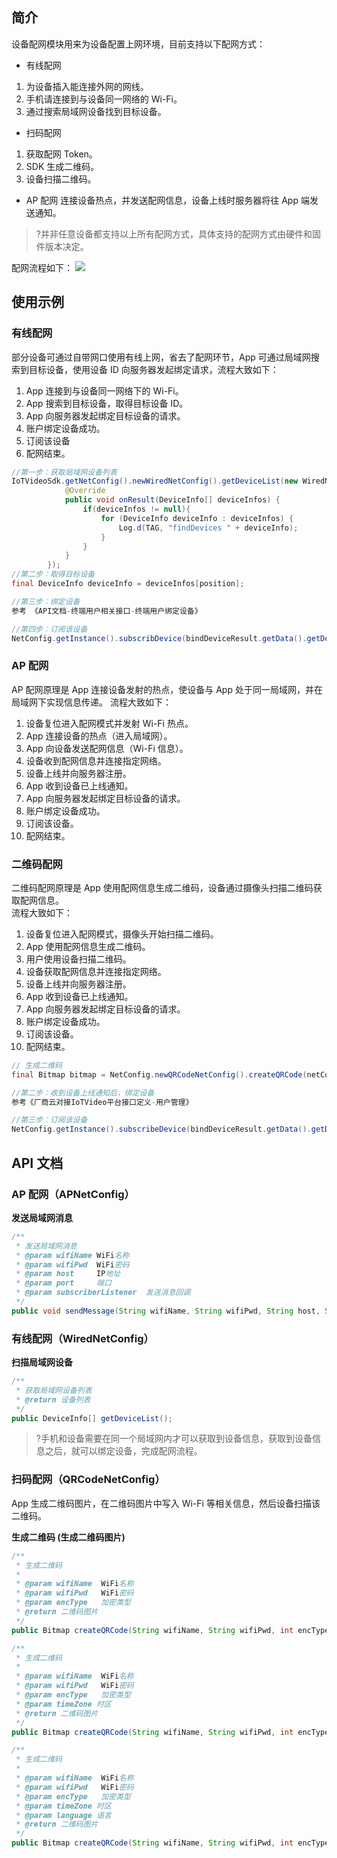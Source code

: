 
## 简介
设备配网模块用来为设备配置上网环境，目前支持以下配网方式：
- 有线配网
 1. 为设备插入能连接外网的网线。
 2. 手机请连接到与设备同一网络的 Wi-Fi。
 3. 通过搜索局域网设备找到目标设备。  
- 扫码配网
 1. 获取配网 Token。
 2. SDK 生成二维码。
 3. 设备扫描二维码。
- AP 配网
连接设备热点，并发送配网信息，设备上线时服务器将往 App 端发送通知。 

>?并非任意设备都支持以上所有配网方式，具体支持的配网方式由硬件和固件版本决定。

配网流程如下：
![](https://main.qcloudimg.com/raw/19bc78984287651985079c41c4b6cfbe.jpg)

## 使用示例

### 有线配网
部分设备可通过自带网口使用有线上网，省去了配网环节，App 可通过局域网搜索到目标设备，使用设备 ID 向服务器发起绑定请求，流程大致如下：
 1. App 连接到与设备同一网络下的 Wi-Fi。
 2. App 搜索到目标设备，取得目标设备 ID。
 3. App 向服务器发起绑定目标设备的请求。
 4. 账户绑定设备成功。
 5. 订阅该设备
 6. 配网结束。

```java
//第一步：获取局域网设备列表
IoTVideoSdk.getNetConfig().newWiredNetConfig().getDeviceList(new WiredNetConfig.FindDeviceCallBack() {
            @Override
            public void onResult(DeviceInfo[] deviceInfos) {
                if(deviceInfos != null){
                    for (DeviceInfo deviceInfo : deviceInfos) {
                        Log.d(TAG, "findDevices " + deviceInfo);
                    }
                }
            }
        });
//第二步：取得目标设备
final DeviceInfo deviceInfo = deviceInfos[position];

//第三步：绑定设备
参考 《API文档-终端用户相关接口-终端用户绑定设备》

//第四步：订阅该设备
NetConfig.getInstance().subscribDevice(bindDeviceResult.getData().getDevToken(),devId);
```

### AP 配网
AP 配网原理是 App 连接设备发射的热点，使设备与 App 处于同一局域网，并在局域网下实现信息传递。 流程大致如下： 
1. 设备复位进入配网模式并发射 Wi-Fi 热点。
2. App 连接设备的热点（进入局域网）。
3. App 向设备发送配网信息（Wi-Fi 信息）。
4. 设备收到配网信息并连接指定网络。
5. 设备上线并向服务器注册。
6. App 收到设备已上线通知。
7. App 向服务器发起绑定目标设备的请求。
8. 账户绑定设备成功。
9. 订阅该设备。
10. 配网结束。


### 二维码配网
二维码配网原理是 App 使用配网信息生成二维码，设备通过摄像头扫描二维码获取配网信息。  
流程大致如下：
1. 设备复位进入配网模式，摄像头开始扫描二维码。
2. App 使用配网信息生成二维码。
3. 用户使用设备扫描二维码。
4. 设备获取配网信息并连接指定网络。
5. 设备上线并向服务器注册。
6. App 收到设备已上线通知。
7. App 向服务器发起绑定目标设备的请求。
8. 账户绑定设备成功。
9. 订阅该设备。
10. 配网结束。

```java
// 生成二维码
final Bitmap bitmap = NetConfig.newQRCodeNetConfig().createQRCode(netConfigInfo.getWifiName(), netConfigInfo.getWifiPassword(), netConfigInfo.getEncType(), 500);

//第二步：收到设备上线通知后，绑定设备
参考《厂商云对接IoTVideo平台接口定义-用户管理》

//第三步：订阅该设备
NetConfig.getInstance().subscribeDevice(bindDeviceResult.getData().getDevToken(),devId);
```

## API 文档
### AP 配网（APNetConfig）

**发送局域网消息**

```java
/**
 * 发送局域网消息
 * @param wifiName WiFi名称
 * @param wifiPwd  WiFi密码
 * @param host     IP地址
 * @param port     端口
 * @param subscriberListener  发送消息回调
 */
public void sendMessage(String wifiName, String wifiPwd, String host, String port, SubscriberListener subscriberListener)
```

### 有线配网（WiredNetConfig）

**扫描局域网设备**
```java
/**
 * 获取局域网设备列表
 * @return 设备列表
 */
public DeviceInfo[] getDeviceList();
```

>?手机和设备需要在同一个局域网内才可以获取到设备信息，获取到设备信息之后，就可以绑定设备，完成配网流程。

### 扫码配网（QRCodeNetConfig）

App 生成二维码图片，在二维码图片中写入 Wi-Fi 等相关信息，然后设备扫描该二维码。

**生成二维码 (生成二维码图片)**
```java
/**
 * 生成二维码
 *
 * @param wifiName  WiFi名称
 * @param wifiPwd   WiFi密码
 * @param encType   加密类型
 * @return 二维码图片
 */
public Bitmap createQRCode(String wifiName, String wifiPwd, int encType, int size);

/**
 * 生成二维码
 *
 * @param wifiName  WiFi名称
 * @param wifiPwd   WiFi密码
 * @param encType   加密类型
 * @param timeZone 时区
 * @return 二维码图片
 */
public Bitmap createQRCode(String wifiName, String wifiPwd, int encType, int timeZone, int size);

/**
 * 生成二维码
 *
 * @param wifiName  WiFi名称
 * @param wifiPwd   WiFi密码
 * @param encType   加密类型
 * @param timeZone 时区
 * @param language 语言
 * @return 二维码图片
 */
public Bitmap createQRCode(String wifiName, String wifiPwd, int encType, int timeZone, int language, int size);
```


